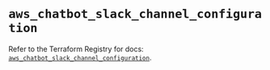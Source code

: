 # `aws_chatbot_slack_channel_configuration`

Refer to the Terraform Registry for docs: [`aws_chatbot_slack_channel_configuration`](https://registry.terraform.io/providers/hashicorp/aws/6.17.0/docs/resources/chatbot_slack_channel_configuration).
